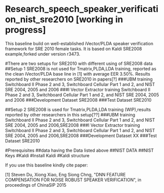 # Research_speech_speaker_verification_nist_sre2010 [working in progress]




This baseline build on well-established iVector/PLDA speaker verification framework for SRE 2010 female tasks.
It is based on Kaldi SRE2008 example,forked under version r3473.

#There are two setups for SRE2010 with different using of SRE2008 data
##Setup 1 
SRE2008 is not used for Tmatrix,PLDA,LDA training, reported as the clean iVector/PLDA base line in [1] with average EER 3.50%. Results reported by other researchers on SRE2010 in papers[?]
###UBM training
Switchboard II Phase 2 and 3, Switchboard Cellular Part 1 and 2, and NIST SRE 2004, 2005 and 2006
###I Vector Extractor training
Switchboard II Phase 2 and 3, Switchboard Cellular Part 1 and 2, and NIST SRE 2004, 2005 and 2006
###Development Dataset
SRE2008
###Test Dataset
SRE2010

##Setup 2
SRE2008 is used for Tmatrix,PLDA,LDA training (WIP),results reported by other researchers in this setup[??]
###UBM training
Switchboard II Phase 2 and 3, Switchboard Cellular Part 1 and 2, and NIST SRE 2004, 2005 and 2006,SRE2008
###I Vector Extractor training
Switchboard II Phase 2 and 3, Switchboard Cellular Part 1 and 2, and NIST SRE 2004, 2005 and 2006,SRE2008
###Development Dataset
XX
###Test Dataset
SRE2010

#Prerequisites
##data
having the Data listed above
##NIST DATA
##NIST Keys
#Kaldi
#Install Kaldi
#Kaldi structure


If you use this baseline kindly cite paper:

[1] Steven Du, Xiong Xiao, Eng Siong Chng, "DNN FEATURE COMPENSATION FOR NOISE ROBUST SPEAKER VERIFICATION", in proceedings of ChinaSIP 2015


